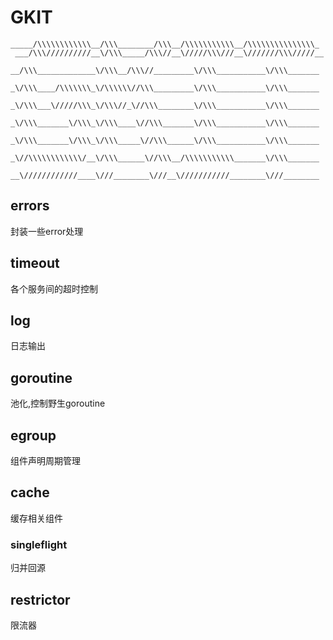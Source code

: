 # GKIT

```
_____/\\\\\\\\\\\\__/\\\________/\\\__/\\\\\\\\\\\__/\\\\\\\\\\\\\\\_        
 ___/\\\//////////__\/\\\_____/\\\//__\/////\\\///__\///////\\\/////__       
  __/\\\_____________\/\\\__/\\\//_________\/\\\___________\/\\\_______      
   _\/\\\____/\\\\\\\_\/\\\\\\//\\\_________\/\\\___________\/\\\_______     
    _\/\\\___\/////\\\_\/\\\//_\//\\\________\/\\\___________\/\\\_______    
     _\/\\\_______\/\\\_\/\\\____\//\\\_______\/\\\___________\/\\\_______   
      _\/\\\_______\/\\\_\/\\\_____\//\\\______\/\\\___________\/\\\_______  
       _\//\\\\\\\\\\\\/__\/\\\______\//\\\__/\\\\\\\\\\\_______\/\\\_______ 
        __\////////////____\///________\///__\///////////________\///________                                 
```

## errors

封装一些error处理

## timeout

各个服务间的超时控制

## log

日志输出

## goroutine

池化,控制野生goroutine

## egroup

组件声明周期管理

## cache

缓存相关组件

### singleflight

归并回源

## restrictor
限流器

